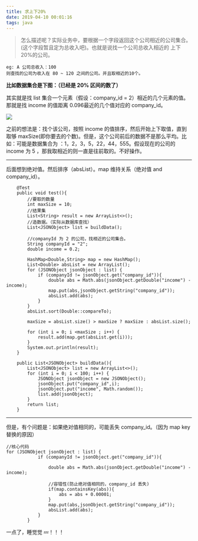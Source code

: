 ```yaml
---
title: 求上下20%
date: 2019-04-10 00:01:16
tags: java
---
```



> 怎么描述呢？实际业务中，要根据一个字段返回这个公司相近的公司集合。(这个字段暂且定为总收入吧)。也就是说找一个公司总收入相近的 上下20%的公司。


```
eg: A 公司总收入：100
则查找的公司为收入在 80 ~ 120 之间的公司。并且取相近的10个。
```

**比如数据集合是下图：（已经是 20% 区间的数了）**

其实就是找 list 集合一个元素（假设：company_id = 2）相近的几个元素的值。
那就是找 income 的值距离 0.096最近的几个值对应的 company_id。



![](https://beer-1256523277.cos.ap-shanghai.myqcloud.com/beer/blog/20190410.png
)

<!--more-->

之前的想法是：找个该公司，按照 income 的值排序，然后开始上下取值，直到取够 maxSize(即你要去的个数)。但是，这个公司前后的数据不是那么平均。比如：可能是数据集合为 ：1，2，3，5，22，44，555。假设现在的公司的 income 为 5 ，那我取相近的则一直是往前取的。不好操作。


----

后面想到绝对值。然后排序（absList）。map 维持关系（绝对值 and company_id）。

```
    @Test
    public void test(){
        //要取的数量
        int maxSize = 10;
        //结果集
        List<String> result = new ArrayList<>();
        //造数据。（实际从数据库查找）
        List<JSONObject> list = buildData();

        //companyId 为 2 的公司，找相近的公司集合。
        String companyId = "2";
        double income = 0.2;

        HashMap<Double,String> map = new HashMap();
        List<Double> absList = new ArrayList();
        for (JSONObject jsonObject : list) {
            if (companyId != jsonObject.get("company_id")){
                double abs = Math.abs(jsonObject.getDouble("income") - income);
                map.put(abs,jsonObject.getString("company_id"));
                absList.add(abs);
            }
        }
        absList.sort(Double::compareTo);

        maxSize = absList.size() > maxSize ? maxSize : absList.size();

        for (int i = 0; i <maxSize ; i++) {
            result.add(map.get(absList.get(i)));
        }
        System.out.println(result);
    }

    public List<JSONObject> buildData(){
        List<JSONObject> list = new ArrayList<>();
        for (int i = 0; i < 100; i++) {
            JSONObject jsonObject = new JSONObject();
            jsonObject.put("company_id",i);
            jsonObject.put("income", Math.random());
            list.add(jsonObject);
        }
        return list;
    }
```
----

但是，有个问题是：如果绝对值相同的，可能丢失 company_id。（因为 map key 替换的原因）

```
//核心代码
for (JSONObject jsonObject : list) {
            if (companyId != jsonObject.get("company_id")){

                double abs = Math.abs(jsonObject.getDouble("income") - income);

                //容错性(防止绝对值相同的，company_id 丢失)
                if(map.containsKey(abs)){
                    abs = abs + 0.00001;
                }
                map.put(abs,jsonObject.getString("company_id"));
                absList.add(abs);
            }
        }
```


一点了，睡觉觉 💤！！！